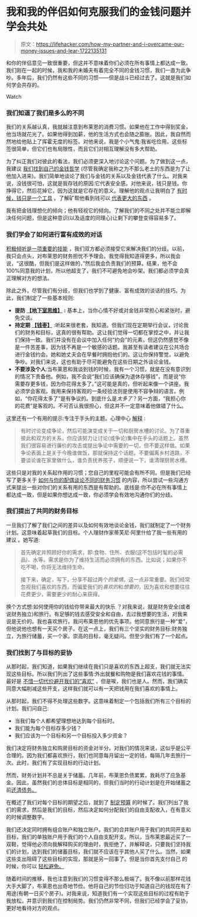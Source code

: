 # 我和我的伴侣如何克服我们的金钱问题并学会共处

> 原文：<https://lifehacker.com/how-my-partner-and-i-overcame-our-money-issues-and-lear-1722135131>

和你的伴侣意见一致很重要，但这并不意味着你们必须在所有事情上都达成一致。我们刚在一起的时候，我和我的未婚夫有着完全不同的金钱习惯，我们一直为此争吵。多年后，我们仍然有这些不同的习惯——但是战斗已经过去了。这就是我们如何学会共存的。

Watch

### 我们知道了我们是多么的不同

我们的关系越认真，我就越注意到布莱恩的消费习惯。如果他在工作中得到奖金，他当场就花光了。如果他得到加薪，他的生活方式也会随之膨胀。因此，我自然而然地给他贴上了挥霍无度的标签。对他来说，我是个小气鬼:我省吃俭用。这些标签很简单，但它们也有局限性，而且它们对相互理解没有多大帮助。

为了纠正我们对彼此的看法，我们必须更深入地讨论这个问题。为了做到这一点，我建议 [我们找到自己的金钱哲学](http://twocents.lifehacker.com/find-your-money-philosophy-to-avoid-fights-with-your-1561096068) (尽管我确定我称之为不那么老土的东西是为了让他加入进来)。我们简单地谈论了我们与金钱的关系以及金钱代表了什么。对我来说，没钱很可怕，这就是我存钱的原因:它代表安全感。对他来说，钱只是钱。你挣得它，然后花掉它，因为这就是它存在的意义。理解他的观点让我明白了 [有时候，钱只是一个工具](http://twocents.lifehacker.com/think-of-money-as-a-tool-not-an-ideal-1686939120) 。了解矿帮他看到钱可以 [代表更大的东西](http://twocents.lifehacker.com/for-a-solid-financial-plan-find-out-why-money-is-impor-1696643469) 。

我有把金钱理想化的倾向；他有轻视它的倾向。了解我们的不同之处并不能立即解决任何问题，但是这种意识(以及适度的同理心)让剩下的攀登变得容易多了。

### 我们学会了如何进行富有成效的对话

[积极倾听是一项重要的技能](http://lifehacker.com/be-a-good-listener-328291) ，我们双方都必须接受它来解决我们的分歧。以前，我只会点头，对布莱恩的财务担忧不予理会。我觉得我知道得更多，所以我会说，“这很酷，但我们是这样做的，”然后我会负责我们的预算。结果，他不会 100%同意我的计划，所以他超支了，我们不可避免地会吵架。我们都必须学会真正理解对方的想法。

除此之外，尽管我们有分歧，但我们也学到了健康、富有成效的谈话的技巧。为此，我们制定了一些基本规则:

*   **提防** [**【地下室思维】**](http://twocents.lifehacker.com/beware-basement-thinking-when-talking-to-a-spouse-abo-1710508976) **:** 基本上，当你心情不好或对金钱非常担心和紧张时，避免交谈。
*   **持定期** [**【钱枣】**](http://lifehacker.com/keep-your-personal-finances-in-check-with-weekly-money-1684082022) :听起来很老套，我知道。但我们现在定期举行会议，讨论我们的财务和目标，这真的很有帮助。这让我们觉得一切都在掌控之中，并让我们保持一致。我们并没有在会议中加入任何“约会”的元素，但这仍然感觉不像是一件苦差事，因为钱不再是一个敏感的话题。我甚至有读者建议在公共场合进行金钱约会。她和她丈夫会在早餐时拥抱他们的。这让你保持警觉，以避免争吵。对我们来说，这也有助于尽可能避免在这些日期之外谈论金钱。
*   **不要涉及个人**:当布莱恩和我谈到钱的时候，我有一个习惯，就是在没有意识到的情况下责备他。例如，我不会说“我们应该确保为退休存够钱”，而是说“你需要存更多钱，因为你花得太多了。”这可能是真的，但听起来像一个讲座。我必须学会客观。我用来保持客观的一条经验法则是使用不容争辩的语言。例如，“你花得太多了”是有争议的。到底什么是*太多了*？另一方面，“我担心你的花费”是客观的。不可否认我很担心，但这并不一定意味着他做错了什么。

这里还有一个有用的提示:专注于手头的主题。心理中心 [解释](http://psychcentral.com/blog/archives/2009/04/14/9-steps-to-better-communication-today/?all=1) :

> 有时讨论变成争论，然后可能演变成关于一切和厨房水槽的讨论。为了尊重彼此和双方的关系，你应该努力让讨论(或争论)集中在手头的话题上。虽然我们很容易进行廉价的攻击或提出争论中需要的一切，但不要这样做。如果争论表面上是关于今晚谁做饭，那就保持这个话题。不要偏离乡村道路，不要谈论谁在家里做什么，谁负责抚养孩子，顺便说一下，谁清理厨房水槽。

这些只是对我的关系起作用的习惯；您自己的里程可能会有所不同。但是我们已经写了更多关于 [如何与你的配偶谈论不同的财务习惯](http://twocents.lifehacker.com/how-should-i-talk-to-my-spouse-about-our-different-fina-1679784629) 的内容，所以尝试一些沟通方式来提出一些对你们的关系有用的东西是有帮助的。底线是:你不必在所有事情上都达成一致，但是如果你想达成一致，你必须学会有效地沟通你们的分歧。

### 我们提出了共同的财务目标

一旦我们了解了我们之间的差异以及如何有效地谈论金钱，我们就制定了一个财务计划。这意味着起草我们的目标。个人理财作家蒂芙尼·阿里什给了我一些有用的建议 。她写道:

> 首先确定并照顾好你的需求，即:食物、住所、衣服(这不包括时髦的必需品)、水等。需求是你为了维持生活而必须拥有的东西。比如说；如果你不吃不喝，你将无法维持生命。
> 
> 接下来，确定，写下，分享不超过两个*的爱情*。这一点非常重要。我们经常忽视我们喜欢的东西，而偏爱我们的*喜欢的*和*想要的*，因为喜欢和想要往往花费更少，需要更少的耐心来获得。

换个方式想:如何使用你的钱给你带来最大的快乐 ？对我来说，就是财务安全(或者说财务独立)和旅行。有足够的钱去感受安全和自由，去过我想要的生活，对我来说是无价的。我也喜欢旅行。我问布莱恩他的优先事项。他同意旅行是一种“爱”，但他说他也想有一天买个房子。在这一点上，我们有三个坚实的财务目标:财务独立，为旅行储蓄，买一个家。崇高的目标，毫无疑问。但至少我们有了一个起点。

### 我们找到了与目标的妥协

从那时起，我们知道，如果我们继续在我们只是喜欢的东西上超支，我们就无法实现这些目标。所以我们列出了这些事情:外出就餐和购物是我们喜欢花钱的事情。最好是 [不惜一切代价避开我们的“喜欢”](http://twocents.lifehacker.com/use-warren-buffett-s-two-list-strategy-to-focus-on-fi-1663436711) ，但是唉，我们也是人。然而，我们确实同意大幅削减这些开支，这样我们就可以有一天把钱用在我们喜欢的事情上。

从那时起，我们不得不处理这些数字。这意味着制定一个包括我们所有三个目标的计划。我们问自己:

*   当我们每个人都希望理想地达到每个目标时。
*   我们能为每个目标存多少钱？
*   我们应该为一个目标和另一个目标投入多少资金？

我们决定将财务独立和购房目标的资金对半分。对我们的情况来说，这似乎是公平合理的。因为我们都喜欢旅行，我们也同意每月留出一定的钱，每隔几年去旅行一次。此时，我们有了实现目标的行动计划。

然而，财务计划并不总是关于储蓄。几年前，布莱恩负债累累，我耗尽了应急基金。因此，虽然我们的总体目标是相同的，但我们当时的行动计划是在开始储蓄之前[还清债务。](https://lifehacker.com/how-to-rebuild-your-finances-after-draining-your-emerge-1693213625)

在概述了我们对每个目标的期望之后，就到了 [制定预算](http://lifehacker.com/adult-budgeting-101-how-to-create-your-first-budget-in-1440446091) 的时候了。我们列出了我们的需求，然后是我们的目标，然后决定如何分配我们的自由支配收入，在有意义的时候调整数字。

我们还决定同时拥有组合账户和独立账户。我们的合并账户用于我们的共同开支和目标，我们的单独账户用于我们的个人自由支配开支。所以，当布莱恩最近买了一双鞋，觉得他必须向我解释购买的理由时，我拒绝了，并解释说，只要我们坚持我们的计划，达到我们的储蓄目标，我们就不应该在乎其他人买了什么。当然，如果这些支出阻碍了这些目标的实现，那就是另一回事了。但是当你首先支付自己 的时候，你可以 [轻松避免。](https://lifehacker.com/treat-savings-and-investments-like-a-bill-1511918460)

随着时间的推移，我也注意到我们的习惯变得不那么极端了。我不像以前那样花钱大手大脚了，布莱恩也出奇地节俭。他将自己的节俭归功于知道自己的钱现在有了用途(有朝一日买个房子)。对我来说，知道我们有一个实现这些目标的过程有助于我放松，并意识到我们在控制局势。我们仍然非常不同，但我们已经学会了妥协，更好地看待对方的观点。